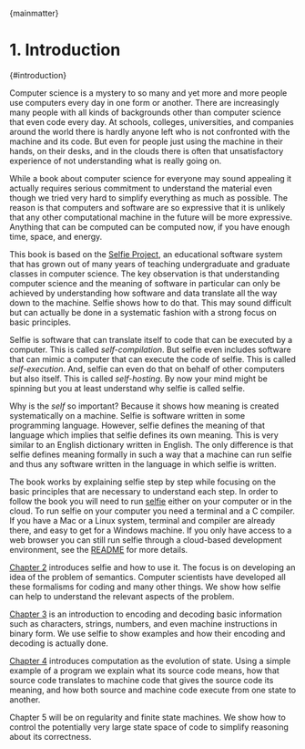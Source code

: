 {mainmatter}

# 1. Introduction

{#introduction}

Computer science is a mystery to so many and yet more and more people use computers every day in one form or another. There are increasingly many people with all kinds of backgrounds other than computer science that even code every day. At schools, colleges, universities, and companies around the world there is hardly anyone left who is not confronted with the machine and its code. But even for people just using the machine in their hands, on their desks, and in the clouds there is often that unsatisfactory experience of not understanding what is really going on.

While a book about computer science for everyone may sound appealing it actually requires serious commitment to understand the material even though we tried very hard to simplify everything as much as possible. The reason is that computers and software are so expressive that it is unlikely that any other computational machine in the future will be more expressive. Anything that can be computed can be computed now, if you have enough time, space, and energy.

This book is based on the [Selfie Project](http://selfie.cs.uni-salzburg.at), an educational software system that has grown out of many years of teaching undergraduate and graduate classes in computer science. The key observation is that understanding computer science and the meaning of software in particular can only be achieved by understanding how software and data translate all the way down to the machine. Selfie shows how to do that. This may sound difficult but can actually be done in a systematic fashion with a strong focus on basic principles.

Selfie is software that can translate itself to code that can be executed by a computer. This is called *self-compilation*. But selfie even includes software that can mimic a computer that can execute the code of selfie. This is called *self-execution*. And, selfie can even do that on behalf of other computers but also itself. This is called *self-hosting*. By now your mind might be spinning but you at least understand why selfie is called selfie.

Why is the *self* so important? Because it shows how meaning is created systematically on a machine. Selfie is software written in some programming language. However, selfie defines the meaning of that language which implies that selfie defines its own meaning. This is very similar to an English dictionary written in English. The only difference is that selfie defines meaning formally in such a way that a machine can run selfie and thus any software written in the language in which selfie is written.

The book works by explaining selfie step by step while focusing on the basic principles that are necessary to understand each step. In order to follow the book you will need to run [selfie](https://github.com/cksystemsteaching/selfie) either on your computer or in the cloud. To run selfie on your computer you need a terminal and a C compiler. If you have a Mac or a Linux system, terminal and compiler are already there, and easy to get for a Windows machine. If you only have access to a web browser you can still run selfie through a cloud-based development environment, see the [README](https://github.com/cksystemsteaching/selfie/blob/master/README.md) for more details.

[Chapter 2](#semantics) introduces selfie and how to use it. The focus is on developing an idea of the problem of semantics. Computer scientists have developed all these formalisms for coding and many other things. We show how selfie can help to understand the relevant aspects of the problem.

[Chapter 3](#encoding) is an introduction to encoding and decoding basic information such as characters, strings, numbers, and even machine instructions in binary form. We use selfie to show examples and how their encoding and decoding is actually done.

[Chapter 4](#state) introduces computation as the evolution of state. Using a simple example of a program we explain what its source code means, how that source code translates to machine code that gives the source code its meaning, and how both source and machine code execute from one state to another.

Chapter 5 will be on regularity and finite state machines. We show how to control the potentially very large state space of code to simplify reasoning about its correctness.